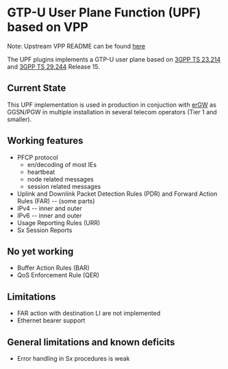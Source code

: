 GTP-U User Plane Function (UPF) based on VPP
============================================

Note: Upstream VPP README can be found [here](/README-VPP.md)

The UPF plugins implements a GTP-U user plane based on [3GPP TS 23.214][TS23214] and
[3GPP TS 29.244][TS29244] Release 15.

Current State
-------------

This UPF implementation is used in production in conjuction with [erGW][erGW] as
GGSN/PGW in multiple installation in several telecom operators (Tier 1 and smaller).

Working features
----------------

* PFCP protocol
  * en/decoding of most IEs
  * heartbeat
  * node related messages
  * session related messages
* Uplink and Downlink Packet Detection Rules (PDR) and
  Forward Action Rules (FAR) -- (some parts)
* IPv4 -- inner and outer
* IPv6 -- inner and outer
* Usage Reporting Rules (URR)
* Sx Session Reports

No yet working
--------------

* Buffer Action Rules (BAR)
* QoS Enforcement Rule (QER)

Limitations
-----------

* FAR action with destination LI are not implemented
* Ethernet bearer support

General limitations and known deficits
--------------------------------------

* Error handling in Sx procedures is weak

[erGW]: https://github.com/travelping/ergw
[TS23214]: http://www.3gpp.org/ftp/Specs/html-info/23214.htm
[TS29244]: http://www.3gpp.org/ftp/Specs/html-info/29244.htm
